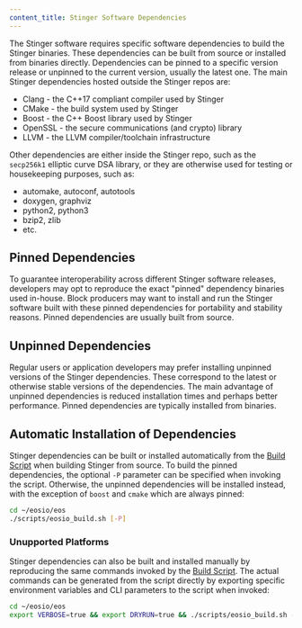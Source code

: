 ```yaml
---
content_title: Stinger Software Dependencies
---
```


The Stinger software requires specific software dependencies to build the Stinger binaries. These dependencies can be built from source or installed from binaries directly. Dependencies can be pinned to a specific version release or unpinned to the current version, usually the latest one. The main Stinger dependencies hosted outside the Stinger repos are:

* Clang - the C++17 compliant compiler used by Stinger
* CMake - the build system used by Stinger
* Boost - the C++ Boost library used by Stinger
* OpenSSL - the secure communications (and crypto) library
* LLVM - the LLVM compiler/toolchain infrastructure

Other dependencies are either inside the Stinger repo, such as the `secp256k1` elliptic curve DSA library, or they are otherwise used for testing or housekeeping purposes, such as:

* automake, autoconf, autotools
* doxygen, graphviz
* python2, python3
* bzip2, zlib
* etc.

## Pinned Dependencies

To guarantee interoperability across different Stinger software releases, developers may opt to reproduce the exact "pinned" dependency binaries used in-house. Block producers may want to install and run the Stinger software built with these pinned dependencies for portability and stability reasons. Pinned dependencies are usually built from source.

## Unpinned Dependencies

Regular users or application developers may prefer installing unpinned versions of the Stinger dependencies. These correspond to the latest or otherwise stable versions of the dependencies. The main advantage of unpinned dependencies is reduced installation times and perhaps better performance. Pinned dependencies are typically installed from binaries.

## Automatic Installation of Dependencies

Stinger dependencies can be built or installed automatically from the [Build Script](../01_shell-scripts/02_build-eosio-binaries.md) when building Stinger from source. To build the pinned dependencies, the optional `-P` parameter can be specified when invoking the script. Otherwise, the unpinned dependencies will be installed instead, with the exception of `boost` and `cmake` which are always pinned:

```sh
cd ~/eosio/eos
./scripts/eosio_build.sh [-P]
```

### Unupported Platforms

Stinger dependencies can also be built and installed manually by reproducing the same commands invoked by the [Build Script](../01_shell-scripts/02_build-eosio-binaries.md). The actual commands can be generated from the script directly by exporting specific environment variables and CLI parameters to the script when invoked:

```sh
cd ~/eosio/eos
export VERBOSE=true && export DRYRUN=true && ./scripts/eosio_build.sh -y [-P]
```
